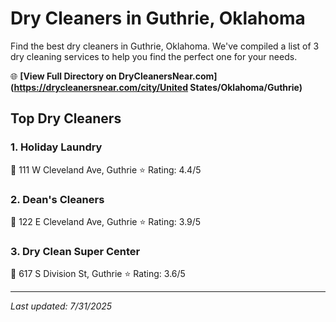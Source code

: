 # Dry Cleaners in Guthrie, Oklahoma

Find the best dry cleaners in Guthrie, Oklahoma. We've compiled a list of 3 dry cleaning services to help you find the perfect one for your needs.

🌐 **[View Full Directory on DryCleanersNear.com](https://drycleanersnear.com/city/United States/Oklahoma/Guthrie)**

## Top Dry Cleaners

### 1. Holiday Laundry
📍 111 W Cleveland Ave, Guthrie
⭐ Rating: 4.4/5

### 2. Dean's Cleaners
📍 122 E Cleveland Ave, Guthrie
⭐ Rating: 3.9/5

### 3. Dry Clean Super Center
📍 617 S Division St, Guthrie
⭐ Rating: 3.6/5


---

*Last updated: 7/31/2025*
